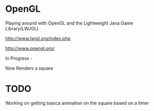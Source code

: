 OpenGL
==============

Playing around with OpenGL and the Lightweight Java Game Library(LWJGL)

http://www.lwjgl.org/index.php

http://www.opengl.org/

In Progress - 

Now Renders a square


TODO
=========
Working on getting basica animation on the square based on a timer
